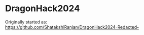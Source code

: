 # DragonHack2024

Originally started as: https://github.com/ShatakshiRanjan/DragonHack2024-Redacted-

